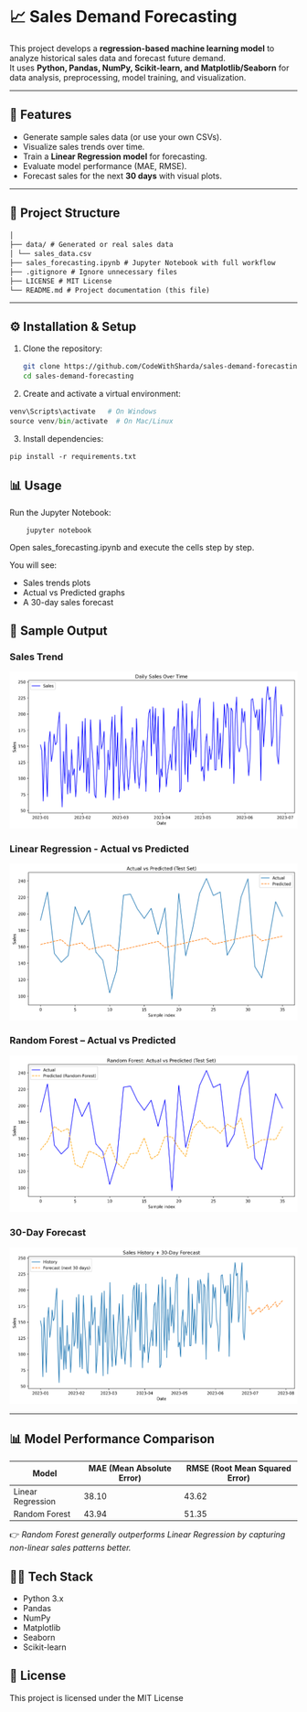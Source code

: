 # 📈 Sales Demand Forecasting

This project develops a **regression-based machine learning model** to analyze historical sales data and forecast future demand.  
It uses **Python, Pandas, NumPy, Scikit-learn, and Matplotlib/Seaborn** for data analysis, preprocessing, model training, and visualization.

---

## 🚀 Features
- Generate sample sales data (or use your own CSVs).
- Visualize sales trends over time.
- Train a **Linear Regression model** for forecasting.
- Evaluate model performance (MAE, RMSE).
- Forecast sales for the next **30 days** with visual plots.

---

## 📂 Project Structure
```sales-demand-forecasting/
│
├── data/ # Generated or real sales data
│ └── sales_data.csv
├── sales_forecasting.ipynb # Jupyter Notebook with full workflow
├── .gitignore # Ignore unnecessary files
├── LICENSE # MIT License
└── README.md # Project documentation (this file)
```


---

## ⚙️ Installation & Setup
1. Clone the repository:
   ```bash
   git clone https://github.com/CodeWithSharda/sales-demand-forecasting.git
   cd sales-demand-forecasting

2. Create and activate a virtual environment:
```python -m venv venv
venv\Scripts\activate   # On Windows
source venv/bin/activate  # On Mac/Linux
```
3. Install dependencies:
```
pip install -r requirements.txt
```
## 📊 Usage

Run the Jupyter Notebook:
```
    jupyter notebook
```
Open sales_forecasting.ipynb and execute the cells step by step.

You will see:
* Sales trends plots
* Actual vs Predicted graphs
* A 30-day sales forecast

## 📸 Sample Output

### Sales Trend
![Sales Trend](assets/sales_trend.png)

### Linear Regression - Actual vs Predicted
![Actual vs Predicted](assets/actual_vs_predicted.png)

### Random Forest – Actual vs Predicted
![Random Forest](assets/random_forest_vs_actual.png)

### 30-Day Forecast
![Forecast Preview](assets/forecast_preview.png)

---

## 📊 Model Performance Comparison

| Model               | MAE (Mean Absolute Error) | RMSE (Root Mean Squared Error) |
|----------------------|---------------------------|--------------------------------|
| Linear Regression    | 38.10                     | 43.62                          |
| Random Forest        | 43.94                     | 51.35                          |

👉 *Random Forest generally outperforms Linear Regression by capturing non-linear sales patterns better.*


## 🧑‍💻 Tech Stack

* Python 3.x
* Pandas
* NumPy
* Matplotlib
* Seaborn
* Scikit-learn

## 📜 License

This project is licensed under the MIT License

